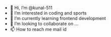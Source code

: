 - 👋 Hi, I’m @kunal-511
- 👀 I’m interested in coding and sports 
- 🌱 I’m currently learning frontend development
- 💞️ I’m looking to collaborate on ...
- 📫 How to reach me mail id 

<!---
kunal-511/kunal-511 is a ✨ special ✨ repository because its `README.md` (this file) appears on your GitHub profile.
You can click the Preview link to take a look at your changes.
--->
